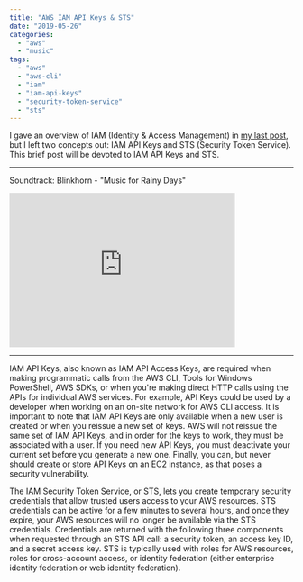 ```yaml
---
title: "AWS IAM API Keys & STS"
date: "2019-05-26"
categories: 
  - "aws"
  - "music"
tags: 
  - "aws"
  - "aws-cli"
  - "iam"
  - "iam-api-keys"
  - "security-token-service"
  - "sts"
---
```


I gave an overview of IAM (Identity & Access Management) in [my last post](https://blinkhorn.tech/blog/aws-account-services/), but I left two concepts out: IAM API Keys and STS (Security Token Service). This brief post will be devoted to IAM API Keys and STS.

* * *

Soundtrack: Blinkhorn - "Music for Rainy Days"

<iframe style="border: 0; width: 400px; height: 274px;" src="https://bandcamp.com/EmbeddedPlayer/album=2533730195/size=large/bgcol=ffffff/linkcol=0687f5/artwork=small/transparent=true/" seamless><a href="https://blinkhorn.bandcamp.com/album/music-for-rainy-days">Music for Rainy Days by Blinkhorn</a></iframe>

* * * 

IAM API Keys, also known as IAM API Access Keys, are required when making programmatic calls from the AWS CLI, Tools for Windows PowerShell, AWS SDKs, or when you're making direct HTTP calls using the APIs for individual AWS services. For example, API Keys could be used by a developer when working on an on-site network for AWS CLI access. It is important to note that IAM API Keys are only available when a new user is created or when you reissue a new set of keys. AWS will not reissue the same set of IAM API Keys, and in order for the keys to work, they must be associated with a user. If you need new API Keys, you must deactivate your current set before you generate a new one. Finally, you can, but never should create or store API Keys on an EC2 instance, as that poses a security vulnerability.

The IAM Security Token Service, or STS, lets you create temporary security credentials that allow trusted users access to your AWS resources. STS credentials can be active for a few minutes to several hours, and once they expire, your AWS resources will no longer be available via the STS credentials. Credentials are returned with the following three components when requested through an STS API call: a security token, an access key ID, and a secret access key. STS is typically used with roles for AWS resources, roles for cross-account access, or identity federation (either enterprise identity federation or web identity federation).
